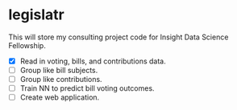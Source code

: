 # legislatr
This will store my consulting project code for Insight Data Science Fellowship.

- [x] Read in voting, bills, and contributions data.  
- [ ] Group like bill subjects.  
- [ ] Group like contributions.  
- [ ] Train NN to predict bill voting outcomes.  
- [ ] Create web application.  
